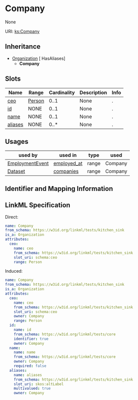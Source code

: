 # Company

None

URI: [ks:Company](https://w3id.org/linkml/tests/kitchen_sink/Company)




## Inheritance

* [Organization](Organization.md) [ HasAliases]
    * **Company**




## Slots

| Name | Range | Cardinality | Description  | Info |
| ---  | --- | --- | --- | --- |
| [ceo](ceo.md) | [Person](Person.md) | 0..1 | None  | . |
| [id](id.md) | NONE | 0..1 | None  | . |
| [name](name.md) | NONE | 0..1 | None  | . |
| [aliases](aliases.md) | NONE | 0..* | None  | . |


## Usages


| used by | used in | type | used |
| ---  | --- | --- | --- |
| [EmploymentEvent](EmploymentEvent.md) | [employed_at](employed_at.md) | range | Company |
| [Dataset](Dataset.md) | [companies](companies.md) | range | Company |



## Identifier and Mapping Information






## LinkML Specification

<!-- TODO: investigate https://stackoverflow.com/questions/37606292/how-to-create-tabbed-code-blocks-in-mkdocs-or-sphinx -->

Direct:

```yaml
name: Company
from_schema: https://w3id.org/linkml/tests/kitchen_sink
is_a: Organization
attributes:
  ceo:
    name: ceo
    from_schema: https://w3id.org/linkml/tests/kitchen_sink
    slot_uri: schema:ceo
    range: Person

```

Induced:

```yaml
name: Company
from_schema: https://w3id.org/linkml/tests/kitchen_sink
is_a: Organization
attributes:
  ceo:
    name: ceo
    from_schema: https://w3id.org/linkml/tests/kitchen_sink
    slot_uri: schema:ceo
    owner: Company
    range: Person
  id:
    name: id
    from_schema: https://w3id.org/linkml/tests/core
    identifier: true
    owner: Company
  name:
    name: name
    from_schema: https://w3id.org/linkml/tests/core
    owner: Company
    required: false
  aliases:
    name: aliases
    from_schema: https://w3id.org/linkml/tests/kitchen_sink
    slot_uri: skos:altLabel
    multivalued: true
    owner: Company

```